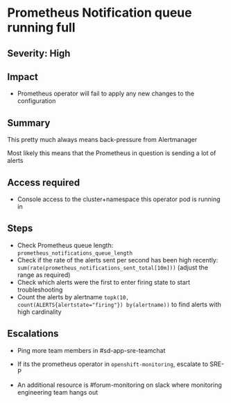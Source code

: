 # Prometheus Notification queue running full

## Severity: High

## Impact

- Prometheus operator will fail to apply any new changes to the configuration

## Summary

This pretty much always means back-pressure from Alertmanager

Most likely this means that the Prometheus in question is sending a lot of alerts

## Access required

- Console access to the cluster+namespace this operator pod is running in

## Steps

- Check Prometheus queue length: `prometheus_notifications_queue_length`
- Check if the rate of the alerts sent per second has been high recently: `sum(rate(prometheus_notifications_sent_total[10m]))` (adjust the range as required)
- Check which alerts were the first to enter firing state to start troubleshooting
- Count the alerts by alertname `topk(10, count(ALERTS{alertstate="firing"}) by(alertname))` to find alerts with high cardinality

## Escalations

- Ping more team members in #sd-app-sre-teamchat
- If its the prometheus operator in `openshift-monitoring`, escalate to SRE-P

- An additional resource is #forum-monitoring on slack where monitoring engineering team hangs out
